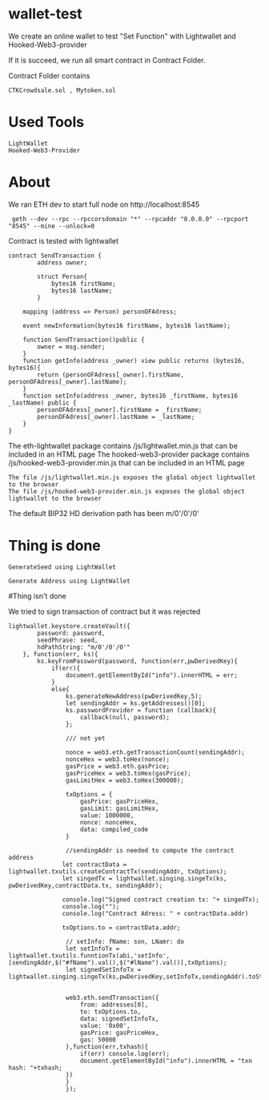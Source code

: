 # wallet-test
We create an online wallet to test "Set Function" with Lightwallet and Hooked-Web3-provider

If it is succeed, we run all smart contract in Contract Folder.

Contract Folder contains
```
CTKCrowdsale.sol , Mytoken.sol
```
# Used Tools
```
LightWallet
Hooked-Web3-Provider
```
# About
We ran ETH dev to start full node on http://localhost:8545
```
 geth --dev --rpc --rpccorsdomain "*" --rpcaddr "0.0.0.0" --rpcport
"8545" --mine --unlock=0
```
Contract is tested with lightwallet

```
contract SendTransaction {
        address owner;
        
        struct Person{
            bytes16 firstName;
            bytes16 lastName;
        }
    
    mapping (address => Person) personOFAdress;
    
    event newInformation(bytes16 firstName, bytes16 lastName);
       
    function SendTransaction()public {
        owner = msg.sender;    
    }
    function getInfo(address _owner) view public returns (bytes16, bytes16){
        return (personOFAdress[_owner].firstName, personOFAdress[_owner].lastName);
    }    
    function setInfo(address _owner, bytes16 _firstName, bytes16 _lastName) public {
        personOFAdress[_owner].firstName = _firstName;
        personOFAdress[_owner].lastName = _lastName;
    }   
}
````

The eth-lightwallet package contains /js/lightwallet.min.js that can be included in an HTML page
The hooked-web3-provider  package contains /js/hooked-web3-provider.min.js that can be included in an HTML page
```
The file /js/lightwallet.min.js exposes the global object lightwallet to the browser
The file /js/hooked-web3-provider.min.js exposes the global object lightwallet to the browser
```

The default BIP32 HD derivation path has been m/0'/0'/0'

# Thing is done

```
GenerateSeed using LightWallet
```

```
Generate Address using LightWallet
```

#Thing isn't done

We tried to sign transaction of contract but it was rejected

```
lightwallet.keystore.createVault({
        password: password,
        seedPhrase: seed,
        hdPathString: "m/0'/0'/0'"
    }, function(err, ks){
        ks.keyFromPassword(password, function(err,pwDerivedKey){
            if(err){
                document.getElementById("info").innerHTML = err;
            }
            else{
                ks.generateNewAddress(pwDerivedKey,5);
                let sendingAddr = ks.getAddresses()[0];
                ks.passwordProvider = function (callback){
                    callback(null, password);
                };
                
                /// not yet
                
                nonce = web3.eth.getTransactionCount(sendingAddr);
                nonceHex = web3.toHex(nonce);
                gasPrice = web3.eth.gasPrice;
                gasPriceHex = web3.toHex(gasPrice);
                gasLimitHex = web3.toHex(300000);

                txOptions = {
                    gasPrice: gasPriceHex,
                    gasLimit: gasLimitHex,
                    value: 1000000,
                    nonce: nonceHex,
                    data: compiled_code
                }

                //sendingAddr is needed to compute the contract address
               let contractData = lightwallet.txutils.createContractTx(sendingAddr, txOptions);
               let singedTx = lightwallet.singing.singeTx(ks, pwDerivedKey,contractData.tx, sendingAddr);
               
               console.log("Signed contract creation tx: "+ singedTx);
               console.log("");
               console.log("Contract Adress: " + contractData.addr)

               txOptions.to = contractData.addr;

                // setInfo: fName: son, LNamr: do
                let setInfoTx = lightwallet.txutils.funntionTx(abi,'setInfo',[sendingAddr,$("#fName").val(),$("#lName").val()],txOptions);
                let signedSetInfoTx = lightwallet.singing.singeTx(ks,pwDerivedKey,setInfoTx,sendingAddr).toString('hex');


                web3.eth.sendTransaction({
                    from: addresses[0],
                    to: txOptions.to,
                    data: signedSetInfoTx,
                    value: '0x00',
                    gasPrice: gasPriceHex,
                    gas: 50000
                },function(err,txhash){
                    if(err) console.log(err);
                    document.getElementById("info").innerHTML = "txn hash: "+txhash;
                })
                }
                });
```

